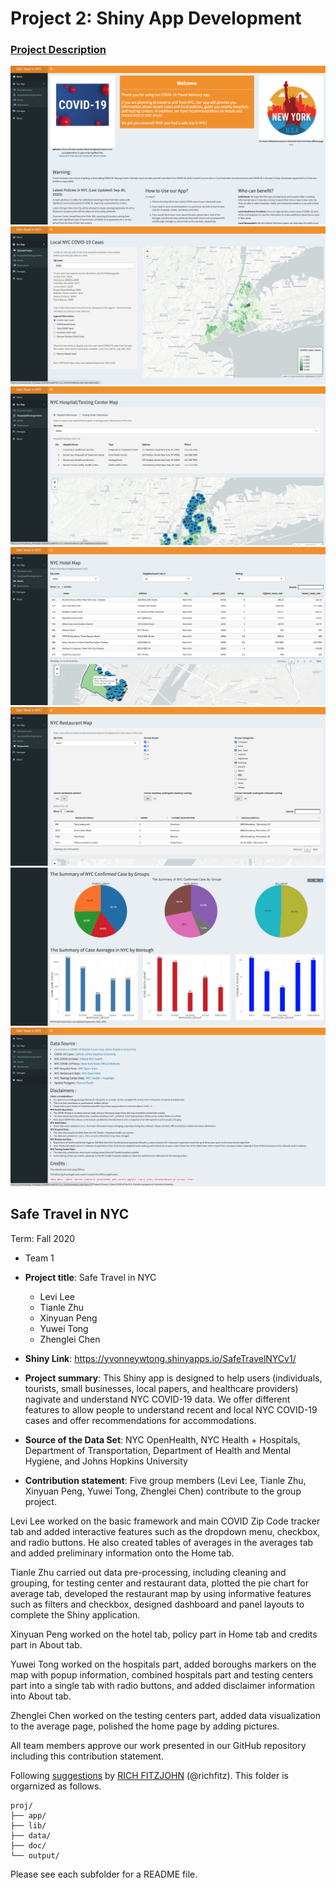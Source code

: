 # Project 2: Shiny App Development

### [Project Description](doc/project2_desc.md)

![screenshot](doc/figs/screenshot1.png)
![screenshot](doc/figs/screenshot2.png)
![screenshot](doc/figs/screenshot3.png)
![screenshot](doc/figs/screenshot4.png)
![screenshot](doc/figs/screenshot5.png)
![screenshot](doc/figs/screenshot6.png)
![screenshot](doc/figs/screenshot7.png)

## Safe Travel in NYC
Term: Fall 2020

+ Team 1
+ **Project title**: Safe Travel in NYC 
	+ Levi Lee
	+ Tianle Zhu
	+ Xinyuan Peng
	+ Yuwei Tong
	+ Zhenglei Chen
	
+  **Shiny Link**: https://yvonneywtong.shinyapps.io/SafeTravelNYCv1/

+ **Project summary**: This Shiny app is designed to help users (individuals, tourists, small businesses, local papers, and healthcare providers) nagivate and understand NYC COVID-19 data. We offer different features to allow people to understand recent and local NYC COVID-19 cases and offer recommendations for accommodations. 

+ **Source of the Data Set**: NYC OpenHealth, NYC Health + Hospitals, Department of Transportation, Department of Health and Mental Hygiene, and Johns Hopkins University

+ **Contribution statement**: 
Five group members (Levi Lee, Tianle Zhu, Xinyuan Peng, Yuwei Tong, Zhenglei Chen) contribute to the group project.

Levi Lee worked on the basic framework and main COVID Zip Code tracker tab and added interactive features such as the dropdown menu, checkbox, and radio buttons. He also created tables of averages in the averages tab and added preliminary information onto the Home tab. 

Tianle Zhu carried out data pre-processing, including cleaning and grouping, for testing center and restaurant data, plotted the pie chart for average tab, developed the restaurant map by using informative features such as filters and checkbox, designed dashboard and panel layouts to complete the Shiny application.

Xinyuan Peng worked on the hotel tab, policy part in Home tab and credits part in About tab.

Yuwei Tong worked on the hospitals part, added boroughs markers on the map with popup information, combined hospitals part and testing centers part into a single tab with radio buttons, and added disclaimer information into About tab.

Zhenglei Chen worked on the testing centers part, added data visualization to the average page, polished the home page by adding pictures.

All team members approve our work presented in our GitHub repository including this contribution statement.

Following [suggestions](http://nicercode.github.io/blog/2013-04-05-projects/) by [RICH FITZJOHN](http://nicercode.github.io/about/#Team) (@richfitz). This folder is orgarnized as follows.

```
proj/
├── app/
├── lib/
├── data/
├── doc/
└── output/
```

Please see each subfolder for a README file.

